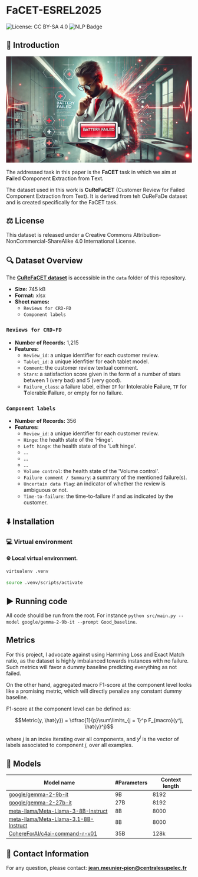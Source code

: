 # FaCET-ESREL2025

![License: CC BY-SA 4.0](https://img.shields.io/badge/License-CC%20BY--SA%204.0-red.svg)
![NLP Badge](https://img.shields.io/badge/Dataset-NLP-blue.svg)

## 📝 Introduction

![alt text](FaCET.webp)

The addressed task in this paper is the **FaCET** task in which we aim at **Fa**iled **C**omponent **E**xtraction from **T**ext.

The dataset used in this work is **CuReFaCET** (Customer Review for Failed Component Extraction from Text). It is derived from teh CuReFaDe dataset and is created specifically for the FaCET task.

## ⚖️ License

This dataset is released under a Creative Commons Attribution-NonCommercial-ShareAlike 4.0 International License.

## 🔍 Dataset Overview

The **[CuReFaCET dataset](https://github.com/jmpion/FaCET-ESREL2025/raw/refs/heads/master/data/CRD_components.xlsx)** is accessible in the `data` folder of this repository.

- **Size:** 745 kB
- **Format:** xlsx
- **Sheet names:**
    - `Reviews for CRD-FD`
    - `Component labels`

### `Reviews for CRD-FD`

- **Number of Records:** 1,215
- **Features:**
    - `Review_id`: a unique identifier for each customer review.
    - `Tablet_id`: a unique idenfitier for each tablet model.
    - `Comment`: the customer review textual comment.
    - `Stars`: a satisfaction score given in the form of a number of stars between 1 (very bad) and 5 (very good).
    - `Failure_class`: a failure label, either `IF` for **I**ntolerable **F**ailure, `TF` for **T**olerable **F**ailure, or empty for no failure.

### `Component labels`

- **Number of Records:** 356
- **Features:**
    - `Review_id`: a unique identifier for each customer review.
    - `Hinge`: the health state of the 'Hinge'.
    - `Left hinge`: the health state of the 'Left hinge'.
    - ...
    - ...
    - ...
    - `Volume control`: the health state of the 'Volume control'.
    - `Failure comment / Summary`: a summary of the mentioned failure(s).
    - `Uncertain data flag`: an indicator of whether the review is ambiguous or not.
    - `Time-to-failure`: the time-to-failure if and as indicated by the customer.

## ⬇️ Installation

### 💻 Virtual environment

#### ⚙️ Local virtual environment.

```bash
virtualenv .venv
```

```bash
source .venv/scripts/activate
```

## ▶️ Running code

All code should be run from the root. For instance `python src/main.py --model google/gemma-2-9b-it --prompt Good_baseline`.

## Metrics

For this project, I advocate against using Hamming Loss and Exact Match ratio, as the dataset is highly imbalanced towards instances with no failure. Such metrics will favor a dummy baseline predicting everything as not failed.

On the other hand, aggregated macro F1-score at the component level looks like a promising metric, which will directly penalize any constant dummy baseline.

F1-score at the component level can be defined as:

$$Metric(y, \hat{y}) = \dfrac{1}{p}\sum\limits_{j = 1}^p F_{macro}(y^j, \hat{y}^j)$$

where $j$ is an index iterating over all components, and $y^j$ is the vector of labels associated to component $j$, over all examples.

## 🤖 Models

| Model name | #Parameters | Context length |
|---|---|---| 
| [google/gemma-2-9b-it](https://huggingface.co/google/gemma-2-9b-it) | 9B | 8192 |
| [google/gemma-2-27b-it](https://huggingface.co/google/gemma-2-27b-it) | 27B | 8192 |
| [meta-llama/Meta-Llama-3-8B-Instruct](https://huggingface.co/meta-llama/Meta-Llama-3-8B-Instruct) | 8B | 8000 |
|[meta-llama/Meta-Llama-3.1-8B-Instruct](https://huggingface.co/meta-llama/Meta-Llama-3.1-8B-Instruct)|8B|8000|
|[CohereForAI/c4ai-command-r-v01](https://huggingface.co/CohereForAI/c4ai-command-r-v01)|35B|128k|

## 📮 Contact Information

For any question, please contact: **jean.meunier-pion@centralesupelec.fr**